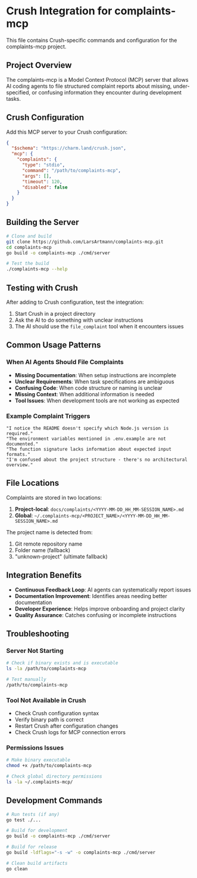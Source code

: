# Crush Integration for complaints-mcp

This file contains Crush-specific commands and configuration for the complaints-mcp project.

## Project Overview

The complaints-mcp is a Model Context Protocol (MCP) server that allows AI coding agents to file structured complaint reports about missing, under-specified, or confusing information they encounter during development tasks.

## Crush Configuration

Add this MCP server to your Crush configuration:

```json
{
  "$schema": "https://charm.land/crush.json",
  "mcp": {
    "complaints": {
      "type": "stdio",
      "command": "/path/to/complaints-mcp",
      "args": [],
      "timeout": 120,
      "disabled": false
    }
  }
}
```

## Building the Server

```bash
# Clone and build
git clone https://github.com/LarsArtmann/complaints-mcp.git
cd complaints-mcp
go build -o complaints-mcp ./cmd/server

# Test the build
./complaints-mcp --help
```

## Testing with Crush

After adding to Crush configuration, test the integration:

1. Start Crush in a project directory
2. Ask the AI to do something with unclear instructions
3. The AI should use the `file_complaint` tool when it encounters issues

## Common Usage Patterns

### When AI Agents Should File Complaints

- **Missing Documentation**: When setup instructions are incomplete
- **Unclear Requirements**: When task specifications are ambiguous
- **Confusing Code**: When code structure or naming is unclear
- **Missing Context**: When additional information is needed
- **Tool Issues**: When development tools are not working as expected

### Example Complaint Triggers

```
"I notice the README doesn't specify which Node.js version is required."
"The environment variables mentioned in .env.example are not documented."
"The function signature lacks information about expected input formats."
"I'm confused about the project structure - there's no architectural overview."
```

## File Locations

Complaints are stored in two locations:

1. **Project-local**: `docs/complaints/<YYYY-MM-DD_HH_MM-SESSION_NAME>.md`
2. **Global**: `~/.complaints-mcp/<PROJECT_NAME>/<YYYY-MM-DD_HH_MM-SESSION_NAME>.md`

The project name is detected from:
1. Git remote repository name
2. Folder name (fallback)
3. "unknown-project" (ultimate fallback)

## Integration Benefits

- **Continuous Feedback Loop**: AI agents can systematically report issues
- **Documentation Improvement**: Identifies areas needing better documentation
- **Developer Experience**: Helps improve onboarding and project clarity
- **Quality Assurance**: Catches confusing or incomplete instructions

## Troubleshooting

### Server Not Starting
```bash
# Check if binary exists and is executable
ls -la /path/to/complaints-mcp

# Test manually
/path/to/complaints-mcp
```

### Tool Not Available in Crush
- Check Crush configuration syntax
- Verify binary path is correct
- Restart Crush after configuration changes
- Check Crush logs for MCP connection errors

### Permissions Issues
```bash
# Make binary executable
chmod +x /path/to/complaints-mcp

# Check global directory permissions
ls -la ~/.complaints-mcp/
```

## Development Commands

```bash
# Run tests (if any)
go test ./...

# Build for development
go build -o complaints-mcp ./cmd/server

# Build for release
go build -ldflags="-s -w" -o complaints-mcp ./cmd/server

# Clean build artifacts
go clean
```